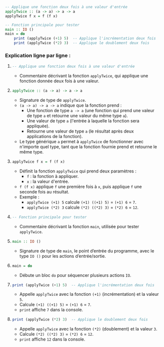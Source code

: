 
```haskell
-- Applique une fonction deux fois à une valeur d'entrée
applyTwice :: (a -> a) -> a -> a
applyTwice f x = f (f x)

-- Fonction principale pour tester
main :: IO ()
main = do
    print (applyTwice (+1) 5)  -- Applique l'incrémentation deux fois
    print (applyTwice (*2) 3)  -- Applique le doublement deux fois
```

### Explication ligne par ligne :

1. ```haskell
   -- Applique une fonction deux fois à une valeur d'entrée
   ```
   - Commentaire décrivant la fonction `applyTwice`, qui applique une fonction donnée deux fois à une valeur.

2. ```haskell
   applyTwice :: (a -> a) -> a -> a
   ```
   - Signature de type de `applyTwice`.
   - `(a -> a) -> a -> a` indique que la fonction prend :
     - Une fonction de type `a -> a` (une fonction qui prend une valeur de type `a` et retourne une valeur du même type `a`).
     - Une valeur de type `a` (l'entrée à laquelle la fonction sera appliquée).
     - Retourne une valeur de type `a` (le résultat après deux applications de la fonction).
   - Le type générique `a` permet à `applyTwice` de fonctionner avec n'importe quel type, tant que la fonction fournie prend et retourne le même type.

3. ```haskell
   applyTwice f x = f (f x)
   ```
   - Définit la fonction `applyTwice` qui prend deux paramètres :
     - `f` : la fonction à appliquer.
     - `x` : la valeur d'entrée.
   - `f (f x)` applique `f` une première fois à `x`, puis applique `f` une seconde fois au résultat.
   - Exemple :
     - `applyTwice (+1) 5` calcule `(+1) ((+1) 5)` = `(+1) 6` = `7`.
     - `applyTwice (*2) 3` calcule `(*2) ((*2) 3)` = `(*2) 6` = `12`.

4. ```haskell
   -- Fonction principale pour tester
   ```
   - Commentaire décrivant la fonction `main`, utilisée pour tester `applyTwice`.

5. ```haskell
   main :: IO ()
   ```
   - Signature de type de `main`, le point d’entrée du programme, avec le type `IO ()` pour les actions d’entrée/sortie.

6. ```haskell
   main = do
   ```
   - Débute un bloc `do` pour séquencer plusieurs actions `IO`.

7. ```haskell
   print (applyTwice (+1) 5)  -- Applique l'incrémentation deux fois
   ```
   - Appelle `applyTwice` avec la fonction `(+1)` (incrémentation) et la valeur `5`.
   - Calcule `(+1) ((+1) 5)` = `(+1) 6` = `7`.
   - `print` affiche `7` dans la console.

8. ```haskell
   print (applyTwice (*2) 3)  -- Applique le doublement deux fois
   ```
   - Appelle `applyTwice` avec la fonction `(*2)` (doublement) et la valeur `3`.
   - Calcule `(*2) ((*2) 3)` = `(*2) 6` = `12`.
   - `print` affiche `12` dans la console.


